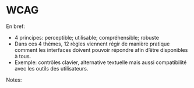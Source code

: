 

# WCAG

En bref: 
* 4 principes: perceptible; utilisable; compréhensible; robuste 
* Dans ces 4 thèmes, 12 règles viennent régir de manière pratique comment les interfaces doivent pouvoir répondre afin d’être disponibles à tous. 
* Exemple: contrôles clavier, alternative textuelle mais aussi compatibilité avec les outils des utilisateurs.

Notes:
